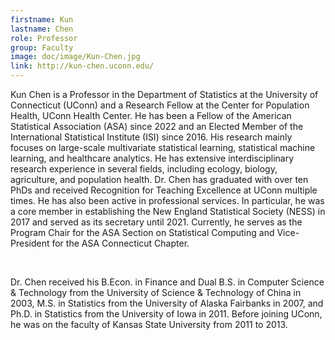 ```yaml
---
firstname: Kun
lastname: Chen
role: Professor
group: Faculty
image: doc/image/Kun-Chen.jpg
link: http://kun-chen.uconn.edu/
---
```


Kun Chen is a Professor in the Department of Statistics at the
University of Connecticut (UConn) and a Research Fellow at the Center
for Population Health, UConn Health Center. He has been a Fellow of
the American Statistical Association (ASA) since 2022 and an Elected
Member of the International Statistical Institute (ISI) since 2016.
His research mainly focuses on large-scale multivariate statistical
learning, statistical machine learning, and healthcare analytics. He
has extensive interdisciplinary research experience in several fields,
including ecology, biology, agriculture, and population health. Dr.
Chen has graduated with over ten PhDs and received Recognition for
Teaching Excellence at UConn multiple times. He has also been active
in professional services. In particular, he was a core member in
establishing the New England Statistical Society (NESS) in 2017 and
served as its secretary until 2021. Currently, he serves as the
Program Chair for the ASA Section on Statistical Computing and
Vice-President for the ASA Connecticut Chapter.

<br>

Dr. Chen received his B.Econ. in Finance and Dual B.S. in Computer
Science & Technology from the University of Science & Technology of
China in 2003, M.S. in Statistics from the University of Alaska
Fairbanks in 2007, and Ph.D. in Statistics from the University of Iowa
in 2011. Before joining UConn, he was on the faculty of Kansas State
University from 2011 to 2013.
